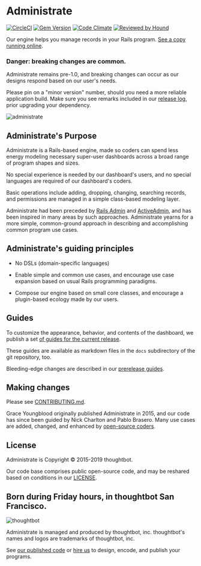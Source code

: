 # Administrate

[![CircleCI](https://img.shields.io/circleci/project/github/thoughtbot/administrate.svg)](https://circleci.com/gh/thoughtbot/administrate/tree/main)
[![Gem Version](https://badge.fury.io/rb/administrate.svg)](https://badge.fury.io/rb/administrate)
[![Code Climate](https://codeclimate.com/github/thoughtbot/administrate/badges/gpa.svg)](https://codeclimate.com/github/thoughtbot/administrate)
[![Reviewed by Hound](https://img.shields.io/badge/Reviewed_by-Hound-8E64B0.svg)](https://houndci.com)

Our engine helps you manage records in your Rails program.
[See a copy running online][online].

[online]: https://administrate-demo.herokuapp.com/admin

### Danger: breaking changes are common.

Administrate remains pre-1.0,
and breaking changes can occur as our designs respond
based on our user's needs.

Please pin on a "minor version" number,
should you need a more reliable application build.
Make sure you see remarks included in our [release log],
prior upgrading your dependency.

[release log]: https://github.com/thoughtbot/administrate/releases

![administrate](https://user-images.githubusercontent.com/11917/72203824-ec10f980-3468-11ea-9ac1-51cd28ff88b7.png)

## Administrate's Purpose

Administrate is a Rails-based engine,
made so coders can spend less energy modeling necessary
super-user dashboards across a broad range
of program shapes and sizes.

No special experience is needed by our dashboard's users,
and no special languages are required of our dashboard's coders.

Basic operations include adding, dropping, changing, searching records,
and permissions are managed in a simple class-based modeling layer.

Administrate had been preceded by [Rails Admin] and [ActiveAdmin],
and has been inspired in many areas by such approaches.
Administrate yearns for a more simple, common-ground approach
in describing and accomplishing common program use cases.

## Administrate's guiding principles

- No DSLs (domain-specific languages)

- Enable simple and common use cases,
  and encourage use case expansion
  based on usual Rails programming paradigms.

- Compose our engine based on small core classes,
  and encourage a plugin-based ecology made by our users.

[Rails Admin]: https://github.com/sferik/rails_admin
[ActiveAdmin]: http://activeadmin.info/

## Guides

To customize the appearance, behavior, and contents of the dashboard,
we publish a set [of guides for the current release][guides].

These guides are available as markdown files in the `docs` subdirectory of the
git repository, too.

Bleeding-edge changes are described in
our [prerelease guides].

[guides]: https://administrate-demo.herokuapp.com
[prerelease guides]: https://administrate-demo-prerelease.herokuapp.com

## Making changes

Please see [CONTRIBUTING.md](/CONTRIBUTING.md).

Grace Youngblood originally published Administrate in 2015,
and our code has since been guided by Nick Charlton and Pablo Brasero.
Many use cases are added, changed, and enhanced
by [open-source coders](https://github.com/thoughtbot/administrate/graphs/contributors).

## License

Administrate is Copyright © 2015-2019 thoughtbot.

Our code base comprises public open-source code,
and may be reshared based on conditions in our [LICENSE](/LICENSE.md).

## Born during Friday hours, in thoughtbot San Francisco.

![thoughtbot](https://thoughtbot.com/brand_assets/93:44.svg)

Administrate is managed and produced by thoughtbot, inc.
thoughtbot's names and logos are trademarks of thoughtbot, inc.

See [our published code][bases] or [hire us][hire]
to design, encode, and publish your programs.

[bases]: https://thoughtbot.com/community?utm_source=github
[hire]: https://thoughtbot.com?utm_source=github
